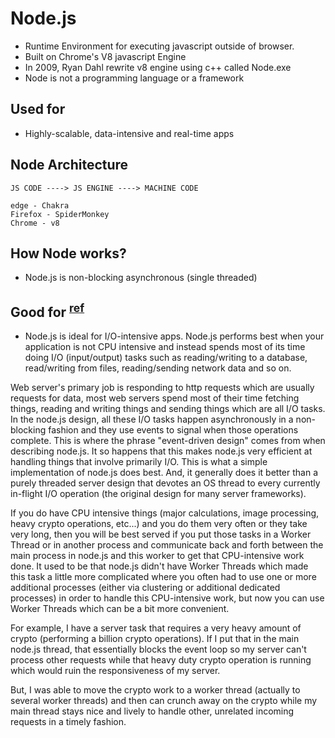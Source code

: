# Node.js

- Runtime Environment for executing javascript outside of browser.
- Built on Chrome's V8 javascript Engine
- In 2009, Ryan Dahl rewrite v8 engine using c++ called Node.exe
- Node is not a programming language or a framework

## Used for

- Highly-scalable, data-intensive and real-time apps

## Node Architecture

```
JS CODE ----> JS ENGINE ----> MACHINE CODE

edge - Chakra
Firefox - SpiderMonkey
Chrome - v8
```

## How Node works?

- Node.js is non-blocking asynchronous (single threaded)

## Good for <sup>[ref](https://stackoverflow.com/questions/61421370/what-is-the-meaning-of-i-o-intensive-in-node-js)</sup>

- Node.js is ideal for I/O-intensive apps. Node.js performs best when your application is not CPU intensive and instead spends most of its time doing I/O (input/output) tasks such as reading/writing to a database, read/writing from files, reading/sending network data and so on.

Web server's primary job is responding to http requests which are usually requests for data, most web servers spend most of their time fetching things, reading and writing things and sending things which are all I/O tasks. In the node.js design, all these I/O tasks happen asynchronously in a non-blocking fashion and they use events to signal when those operations complete. This is where the phrase "event-driven design" comes from when describing node.js. It so happens that this makes node.js very efficient at handling things that involve primarily I/O. This is what a simple implementation of node.js does best. And, it generally does it better than a purely threaded server design that devotes an OS thread to every currently in-flight I/O operation (the original design for many server frameworks).

If you do have CPU intensive things (major calculations, image processing, heavy crypto operations, etc...) and you do them very often or they take very long, then you will be best served if you put those tasks in a Worker Thread or in another process and communicate back and forth between the main process in node.js and this worker to get that CPU-intensive work done. It used to be that node.js didn't have Worker Threads which made this task a little more complicated where you often had to use one or more additional processes (either via clustering or additional dedicated processes) in order to handle this CPU-intensive work, but now you can use Worker Threads which can be a bit more convenient.

For example, I have a server task that requires a very heavy amount of crypto (performing a billion crypto operations). If I put that in the main node.js thread, that essentially blocks the event loop so my server can't process other requests while that heavy duty crypto operation is running which would ruin the responsiveness of my server.

But, I was able to move the crypto work to a worker thread (actually to several worker threads) and then can crunch away on the crypto while my main thread stays nice and lively to handle other, unrelated incoming requests in a timely fashion.
